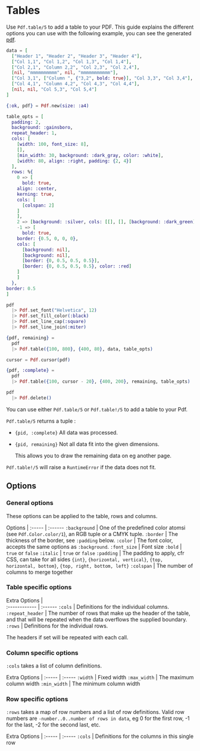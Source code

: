 # Tables

Use `Pdf.table/5` to add a table to your PDF.
This guide explains the different options you can use with the following example, you can see the generated [pdf](assets/table.pdf).

```elixir
data = [
  ["Header 1", "Header 2", "Header 3", "Header 4"],
  ["Col 1,1", "Col 1,2", "Col 1,3", "Col 1,4"],
  ["Col 2,1", "Column 2,2", "Col 2,3", "Col 2,4"],
  [nil, "mmmmmmmmmm", nil, "mmmmmmmmmmm"],
  ["Col 3,1", ["Column ", {"3,2", bold: true}], "Col 3,3", "Col 3,4"],
  ["Col 4,1", "Column 4,2", "Col 4,3", "Col 4,4"],
  [nil, nil, "Col 5,3", "Col 5,4"]
]

{:ok, pdf} = Pdf.new(size: :a4)

table_opts = [
  padding: 2,
  background: :gainsboro,
  repeat_header: 1,
  cols: [
    [width: 100, font_size: 8],
    [],
    [min_width: 30, background: :dark_gray, color: :white],
    [width: 80, align: :right, padding: {2, 4}]
  ],
  rows: %{
    0 => [
      bold: true,
    align: :center,
    kerning: true,
    cols: [
      [colspan: 2]
    ]
    ],
    2 => [background: :silver, cols: [[], [], [background: :dark_green]]],
    -1 => [
      bold: true,
    border: {0.5, 0, 0, 0},
    cols: [
      [background: nil],
      [background: nil],
      [border: {0, 0.5, 0.5, 0.5}],
      [border: {0, 0.5, 0.5, 0.5}, color: :red]
    ]
    ]
  },
border: 0.5
]

pdf
  |> Pdf.set_font("Helvetica", 12)
  |> Pdf.set_fill_color(:black)
  |> Pdf.set_line_cap(:square)
  |> Pdf.set_line_join(:miter)

{pdf, remaining} =
  pdf
  |> Pdf.table({100, 800}, {400, 80}, data, table_opts)

cursor = Pdf.cursor(pdf)

{pdf, :complete} =
  pdf
  |> Pdf.table({100, cursor - 20}, {400, 200}, remaining, table_opts)

pdf
  |> Pdf.delete()
```

You can use either `Pdf.table/5` or `Pdf.table!/5` to add a table to your Pdf.

`Pdf.table/5` returns a tuple :

- `{pid, :complete}` All data was processed.
- `{pid, remaining}` Not all data fit into the given dimensions.

  This allows you to draw the remaining data on eg another page.

`Pdf.table!/5` will raise a `RuntimeError` if the data does not fit.

## Options

### General options
These options can be applied to the table, rows and columns.

Options | 
:----- | :------
`:background` | One of the predefined color atomsi (see `Pdf.Color.color/1`), an RGB tuple or a CMYK tuple.
`:border` | The thickness of the border, see `:padding` below.
`:color` | The font color, accepts the same options as `:background`.
`:font_size` | Font size
`:bold` | `true` or `false`
`:italic` | `true` or `false`
`:padding` | The padding to apply, cfr CSS, can take for all sides `{int}`, `{horizontal, vertical}`, `{top, horizontal, bottom}`, `{top, right, bottom, left}`
`:colspan` | The number of columns to merge together

### Table specific options

Extra Options |  
:------------ | :------
`:cols` | Definitions for the individual columns.
`:repeat_header` | The number of rows that make up the header of the table, and that will be repeated when the data overflows the supplied boundary.
`:rows` | Definitions for the individual rows.

The headers if set will be repeated with each call.

### Column specific options
`:cols` takes a list of column definitions.

Extra Options | 
:----- | :-----
`:width` | Fixed width
`:max_width` | The maximum column width
`:min_width` | The minimum column width

### Row specific options
`:rows` takes a map of row numbers and a list of row definitions.
Valid row numbers are `-number..0..number of rows in data`, eg 0 for the first row, -1 for the last, -2 for the second last, etc.


Extra Options | 
:----- | :-----
`:cols` | Definitions for the columns in this single row
